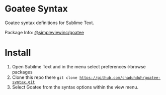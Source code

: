 # Goatee Syntax
Goatee syntax definitions for Sublime Text. 

Package Info: [@simpleviewinc/goatee](https://github.com/simpleviewinc/goatee)

# Install
1. Open Subilme Text and in the menu select preferences->browse packages
2. Clone this repo there <code>git clone https://github.com/chaduhduh/goatee-syntax.git</code>
3. Select Goatee from the syntax options within the view menu.
